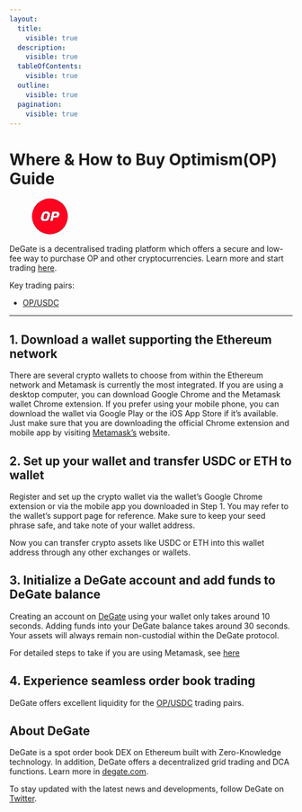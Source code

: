 ```yaml
---
layout:
  title:
    visible: true
  description:
    visible: true
  tableOfContents:
    visible: true
  outline:
    visible: true
  pagination:
    visible: true
---
```


# Where & How to Buy Optimism(OP) Guide

<figure><img src="../.gitbook/assets/op_0x1df721d242e0783f8fcab4a9ffe4f35bdf3299091715159114060.jpg" alt="OP" width="64" style="border-radius: 50%;"><figcaption></figcaption></figure>

DeGate is a decentralised trading platform which offers a secure and low-fee way to purchase OP and other cryptocurrencies. Learn more and start trading [here](https://app.degate.com/trade/USDC/0x1df721d242e0783f8fcab4a9ffe4f35bdf329909?utm_source=howtobuy).&#x20;

Key trading pairs:

* [OP/USDC](https://app.degate.com/trade/USDC/0x1df721d242e0783f8fcab4a9ffe4f35bdf329909?utm_source=howtobuy)

***

## 1. Download a wallet supporting the Ethereum network

There are several crypto wallets to choose from within the Ethereum network and Metamask is currently the most integrated. If you are using a desktop computer, you can download Google Chrome and the Metamask wallet Chrome extension. If you prefer using your mobile phone, you can download the wallet via Google Play or the iOS App Store if it’s available. Just make sure that you are downloading the official Chrome extension and mobile app by visiting [Metamask’s](https://metamask.io/) website.

## 2. Set up your wallet and transfer USDC or ETH to wallet

Register and set up the crypto wallet via the wallet’s Google Chrome extension or via the mobile app you downloaded in Step 1. You may refer to the wallet’s support page for reference. Make sure to keep your seed phrase safe, and take note of your wallet address.&#x20;

Now you can transfer crypto assets like USDC or ETH into this wallet address through any other exchanges or wallets.

## 3. Initialize a DeGate account and add funds to DeGate balance

Creating an account on [DeGate](https://app.degate.com/?utm_source=OP_howtobuy) using your wallet only takes around 10 seconds. Adding funds into your DeGate balance takes around 30 seconds. Your assets will always remain non-custodial within the DeGate protocol.

For detailed steps to take if you are using Metamask, see [here](https://docs.degate.com/v/product_en/main-features/wallet-connectivity/metamask)

## 4. Experience seamless order book trading

DeGate offers excellent liquidity for the [OP/USDC](https://app.degate.com/trade/USDC/0x1df721d242e0783f8fcab4a9ffe4f35bdf329909?utm_source=howtobuy) trading pairs.&#x20;

## About DeGate

DeGate is a spot order book DEX on Ethereum built with Zero-Knowledge technology. In addition, DeGate offers a decentralized grid trading and DCA functions.  Learn more in [degate.com](https://degate.com/?utm_source=OP_howtobuy).

To stay updated with the latest news and developments, follow DeGate on [Twitter](https://twitter.com/degatedex).
